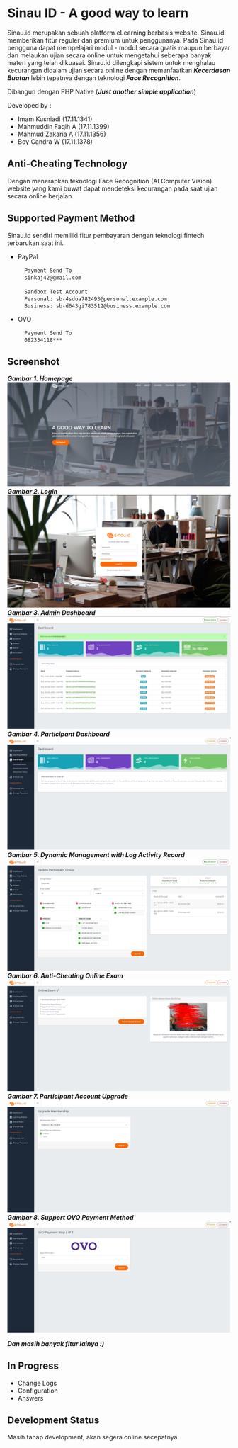 # Sinau ID - A good way to learn
Sinau.id merupakan sebuah platform eLearning berbasis website. Sinau.id memberikan fitur reguler dan premium untuk penggunanya. Pada Sinau.id pengguna dapat mempelajari modul - modul secara gratis maupun berbayar dan melaukan ujian secara online untuk mengetahui seberapa banyak materi yang telah dikuasai. Sinau.id dilengkapi sistem untuk 
menghalau kecurangan didalam ujian secara online dengan memanfaatkan ***Kecerdasan Buatan*** lebih tepatnya dengan teknologi ***Face Recognition***.

Dibangun dengan PHP Native (***Just another simple application***)

Developed by :
- Imam Kusniadi (17.11.1341)
- Mahmuddin Faqih A (17.11.1399)
- Mahmud Zakaria A (17.11.1356)
- Boy Candra W (17.11.1378)

## Anti-Cheating Technology
Dengan menerapkan teknologi Face Recognition (AI Computer Vision) website yang kami buwat dapat mendeteksi kecurangan pada saat ujian secara online berjalan.

## Supported Payment Method
Sinau.id sendiri memiliki fitur pembayaran dengan teknologi fintech terbarukan saat ini.

- PayPal

        Payment Send To
        sinkaj42@gmail.com

        Sandbox Test Account
        Personal: sb-4sdoa782493@personal.example.com
        Business: sb-d643gi783512@business.example.com

- OVO


        Payment Send To
        082334118***

## Screenshot
***Gambar 1. Homepage***
![Homepage](app/files/screenshot/homepage.JPG)
***Gambar 2. Login***
![Login](app/files/screenshot/login.JPG)
***Gambar 3. Admin Dashboard***
![Admin Dashboard](app/files/screenshot/admin_dashboard.JPG)
***Gambar 4. Participant Dashboard***
![Participant Dashboard](app/files/screenshot/participant_dashboard.JPG)
***Gambar 5. Dynamic Management with Log Activity Record***
![Participant Dashboard](app/files/screenshot/update.JPG)
***Gambar 6. Anti-Cheating Online Exam***
![Anti-Cheating Online Exam](app/files/screenshot/online_exam.JPG)
***Gambar 7. Participant Account Upgrade***
![Participant Account Upgrade](app/files/screenshot/participant_upgrade.JPG)
***Gambar 8. Support OVO Payment Method***
![Support OVO Payment Method](app/files/screenshot/ovo.JPG)

***Dan masih banyak fitur lainya :)***

## In Progress
- Change Logs
- Configuration
- Answers

## Development Status
Masih tahap development, akan segera online secepatnya.